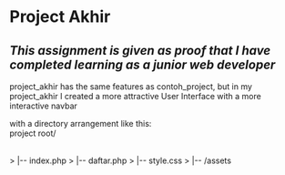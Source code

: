 # Project Akhir

## _This assignment is given as proof that I have completed learning as a junior web developer_

<p>project_akhir has the same features as contoh_project, but in my project_akhir I created a more attractive User Interface with a more interactive navbar</p>
<p>with a directory arrangement like this:
<br>project root/</p>
<br> >  |-- index.php
>  |-- daftar.php
>  |-- style.css
>  |-- /assets
